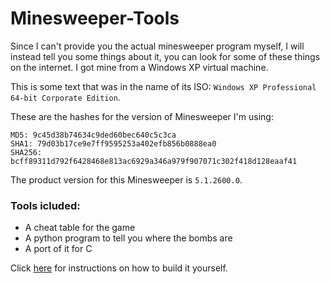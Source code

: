 # Minesweeper-Tools
Since I can't provide you the actual minesweeper program myself, I will instead tell you some things about it, you can look for some of these things on the internet. I got mine from a Windows XP virtual machine.

This is some text that was in the name of its ISO: `Windows XP Professional 64-bit Corporate Edition`.

These are the hashes for the version of Minesweeper I'm using:
```
MD5: 9c45d38b74634c9ded60bec640c5c3ca
SHA1: 79d03b17ce9e7ff9595253a402efb856b0888ea0
SHA256: bcff89311d792f6428468e813ac6929a346a979f907071c302f418d128eaaf41
```
The product version for this Minesweeper is `5.1.2600.0`.
### Tools icluded:
- A cheat table for the game
- A python program to tell you where the bombs are
- A port of it for C

Click [here](https://github.com/ryder7223/Minesweeper-Tools/blob/main/build.md) for instructions on how to build it yourself.
